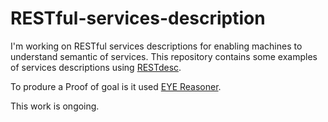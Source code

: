RESTful-services-description
============================

I'm working on RESTful services descriptions for enabling machines to understand semantic of services.
This repository contains some examples of services descriptions using [RESTdesc](http://restdesc.org).

To produre a Proof of goal is it used [EYE Reasoner](http://eulersharp.sourceforge.net).

This work is ongoing.
